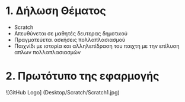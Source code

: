 # 1. Δήλωση Θέματος
* Scratch
* Απευθύνεται σε μαθητές δευτερας δημοτικού
* Πραγματεύεται ασκήσεις πολλαπλασιασμού
* Παιχνίδι με ιστορία και αλληλεπίδραση του παιχτη με την επίλυση απλων πολλαπλασιασμών

# 2. Πρωτότυπο της εφαρμογής

![GitHub Logo] (Desktop/Scratch/Scratch1.jpg)
